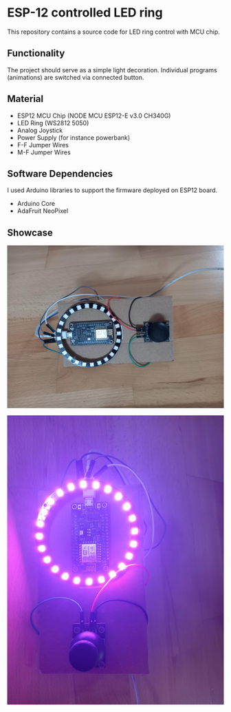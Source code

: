 # ESP-12 controlled LED ring

This repository contains a source code for LED ring control with MCU chip.

## Functionality

The project should serve as a simple light decoration. Individual programs (animations) are switched via connected button.

## Material

- ESP12 MCU Chip (NODE MCU ESP12-E v3.0 CH340G)
- LED Ring (WS2812 5050)
- Analog Joystick
- Power Supply (for instance powerbank)
- F-F Jumper Wires
- M-F Jumper Wires

## Software Dependencies
I used Arduino libraries to support the firmware deployed on ESP12 board.

- Arduino Core
- AdaFruit NeoPixel

## Showcase

![Off](ims/board.jpg)

![On](ims/board_light.jpg)
